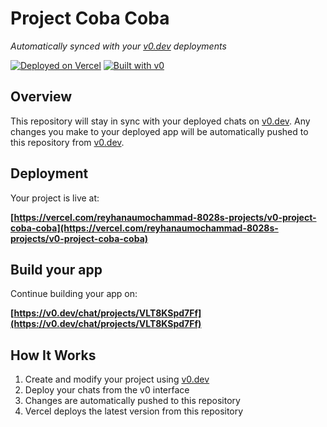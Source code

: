 # Project Coba Coba

*Automatically synced with your [v0.dev](https://v0.dev) deployments*

[![Deployed on Vercel](https://img.shields.io/badge/Deployed%20on-Vercel-black?style=for-the-badge&logo=vercel)](https://vercel.com/reyhanaumochammad-8028s-projects/v0-project-coba-coba)
[![Built with v0](https://img.shields.io/badge/Built%20with-v0.dev-black?style=for-the-badge)](https://v0.dev/chat/projects/VLT8KSpd7Ff)

## Overview

This repository will stay in sync with your deployed chats on [v0.dev](https://v0.dev).
Any changes you make to your deployed app will be automatically pushed to this repository from [v0.dev](https://v0.dev).

## Deployment

Your project is live at:

**[https://vercel.com/reyhanaumochammad-8028s-projects/v0-project-coba-coba](https://vercel.com/reyhanaumochammad-8028s-projects/v0-project-coba-coba)**

## Build your app

Continue building your app on:

**[https://v0.dev/chat/projects/VLT8KSpd7Ff](https://v0.dev/chat/projects/VLT8KSpd7Ff)**

## How It Works

1. Create and modify your project using [v0.dev](https://v0.dev)
2. Deploy your chats from the v0 interface
3. Changes are automatically pushed to this repository
4. Vercel deploys the latest version from this repository